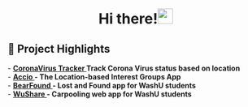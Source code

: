 <h1 align="center">             
  Hi there!<img src="https://www.smileysapp.com/gif-emoji/waving-hi.gif" width="30px">
</h1>

<h2>
 🍙 Project Highlights
</h2>
<p>
-  <b><a href="https://github.com/wustlcse237sp20/project-coronavirusproject" target="_blank">CoronaVirus Tracker </a> Track Corona Virus status based on location</b></br>
-  <b><a href="https://github.com/vuhaiminh/Accio" target="_blank">Accio </a>- The Location-based Interest Groups App</b></br>
-  <b><a href="https://github.com/vuhaiminh/BearFoundWeb" target="_blank">BearFound </a>- Lost and Found app for WashU students</b></br>
-  <b><a href="https://github.com/vuhaiminh/wushare" target="_blank">WuShare </a>- Carpooling web app for WashU students</b></br>
</p>





<!--
**vuhaiminh/vuhaiminh** is a ✨ _special_ ✨ repository because its `README.md` (this file) appears on your GitHub profile.

Here are some ideas to get you started:

- 🔭 I’m currently working on ...
- 🌱 I’m currently learning ...
- 👯 I’m looking to collaborate on ...
- 🤔 I’m looking for help with ...
- 💬 Ask me about ...
- 📫 How to reach me: ...
- 😄 Pronouns: ...
- ⚡ Fun fact: ...
-->
